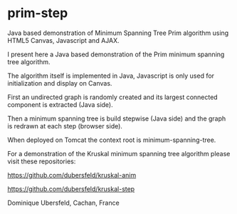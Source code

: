 # prim-step
Java based demonstration of Minimum Spanning Tree Prim algorithm using HTML5 Canvas, Javascript and AJAX.

I present here a Java based demonstration of the Prim minimum spanning tree algorithm.

The algorithm itself is implemented in Java, Javascript is only used for initialization and display on Canvas.

First an undirected graph is randomly created and its largest connected component is extracted (Java side).

Then a minimum spanning tree is build stepwise (Java side) and the graph is redrawn at each step (browser side).

When deployed on Tomcat the context root is minimum-spanning-tree.

For a demonstration of the Kruskal minimum spanning tree algorithm please visit these repositories:

https://github.com/dubersfeld/kruskal-anim

https://github.com/dubersfeld/kruskal-step

Dominique Ubersfeld, Cachan, France
